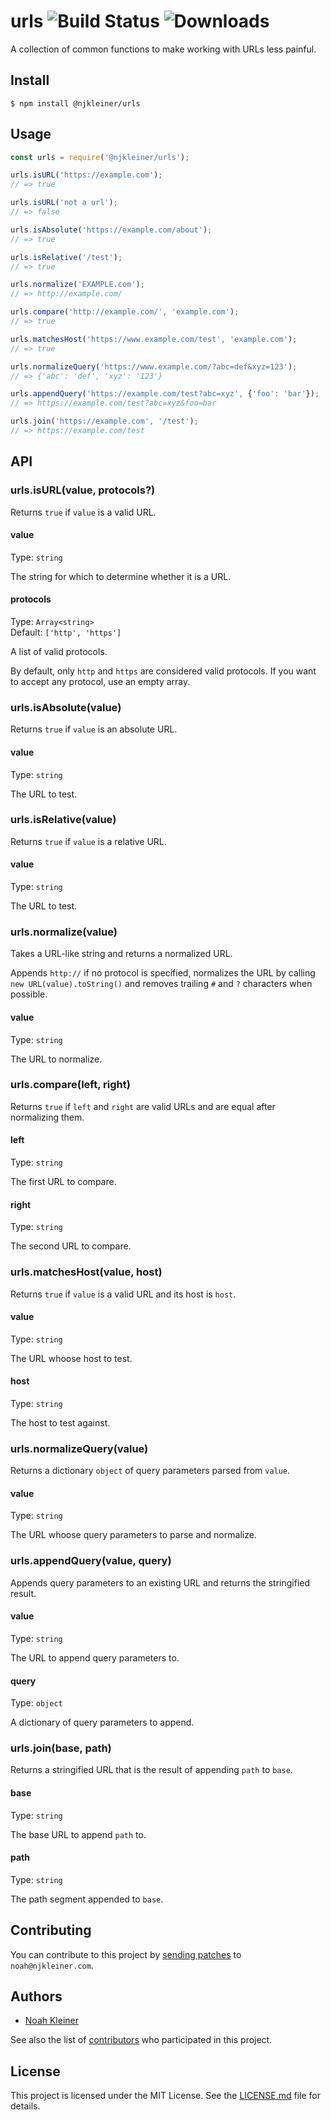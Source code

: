# urls ![Build Status](https://img.shields.io/travis/njkleiner/urls/develop) ![Downloads](https://img.shields.io/npm/dm/@njkleiner/urls)

A collection of common functions to make working with URLs less painful.

## Install

`$ npm install @njkleiner/urls`

## Usage

```javascript
const urls = require('@njkleiner/urls');

urls.isURL('https://example.com');
// => true

urls.isURL('not a url');
// => false

urls.isAbsolute('https://example.com/about');
// => true

urls.isRelative('/test');
// => true

urls.normalize('EXAMPLE.com');
// => http://example.com/

urls.compare('http://example.com/', 'example.com');
// => true

urls.matchesHost('https://www.example.com/test', 'example.com');
// => true

urls.normalizeQuery('https://www.example.com/?abc=def&xyz=123');
// => {'abc': 'def', 'xyz': '123'}

urls.appendQuery('https://example.com/test?abc=xyz', {'foo': 'bar'});
// => https://example.com/test?abc=xyz&foo=bar

urls.join('https://example.com', '/test');
// => https://example.com/test
```

## API

### urls.isURL(value, protocols?)

Returns `true` if `value` is a valid URL.

#### value

Type: `string`

The string for which to determine whether it is a URL.

#### protocols

Type: `Array<string>`\
Default: `['http', 'https']`

A list of valid protocols.

By default, only `http` and `https` are considered valid protocols. If you want to accept any protocol, use an empty array.

### urls.isAbsolute(value)

Returns `true` if `value` is an absolute URL.

#### value

Type: `string`

The URL to test.

### urls.isRelative(value)

Returns `true` if `value` is a relative URL.

#### value

Type: `string`

The URL to test.

### urls.normalize(value)

Takes a URL-like string and returns a normalized URL.

Appends `http://` if no protocol is specified, normalizes the URL by calling `new URL(value).toString()` and removes trailing `#` and `?` characters when possible.

#### value

Type: `string`

The URL to normalize.

### urls.compare(left, right)

Returns `true` if `left` and `right` are valid URLs and are equal after normalizing them.

#### left

Type: `string`

The first URL to compare.

#### right

Type: `string`

The second URL to compare.

### urls.matchesHost(value, host)

Returns `true` if `value` is a valid URL and its host is `host`.

#### value

Type: `string`

The URL whoose host to test.

#### host

Type: `string`

The host to test against.

### urls.normalizeQuery(value)

Returns a dictionary `object` of query parameters parsed from `value`.

#### value

Type: `string`

The URL whoose query parameters to parse and normalize.

### urls.appendQuery(value, query)

Appends query parameters to an existing URL and returns the stringified result.

#### value

Type: `string`

The URL to append query parameters to.

#### query

Type: `object`

A dictionary of query parameters to append.

### urls.join(base, path)

Returns a stringified URL that is the result of appending `path` to `base`.

#### base

Type: `string`

The base URL to append `path` to.

#### path

Type: `string`

The path segment appended to `base`.

## Contributing

You can contribute to this project by [sending patches](https://git-send-email.io) to `noah@njkleiner.com`.

## Authors

* [Noah Kleiner](https://github.com/njkleiner)

See also the list of [contributors](https://github.com/njkleiner/urls/contributors) who participated in this project.

## License

This project is licensed under the MIT License. See the [LICENSE.md](LICENSE.md) file for details.
